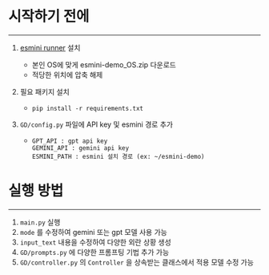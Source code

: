 # 시작하기 전에
---
1. [esmini runner](https://github.com/esmini/esmini/releases/tag/v2.46.3) 설치
   * 본인 OS에 맞게 esmini-demo_OS.zip 다운로드
   * 적당한 위치에 압축 해제
     
2. 필요 패키지 설치
   * `pip install -r requirements.txt`
     
3. `GD/config.py` 파일에 API key 및 esmini 경로 추가
   * ```
     GPT_API : gpt api key
     GEMINI_API : gemini api key
     ESMINI_PATH : esmini 설치 경로 (ex: ~/esmini-demo)
     ```

# 실행 방법
---
1. `main.py` 실행
2. `mode` 를 수정하여 gemini 또는 gpt 모델 사용 가능
3. `input_text` 내용을 수정하여 다양한 외란 상황 생성
4. `GD/prompts.py` 에 다양한 프롬프팅 기법 추가 가능
5. `GD/controller.py` 의 `Controller` 을 상속받는 클래스에서 적용 모델 수정 가능